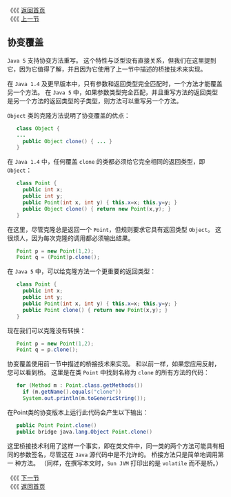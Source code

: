 《《《 [返回首页](../README.md)       <br/>
《《《 [上一节](07_Bridges.md)

## 协变覆盖

`Java 5` 支持协变方法重写。 这个特性与泛型没有直接关系，但我们在这里提到它，因为它值得了解，并且因为它使用了上一节中描述的桥接技术来实现。

在 `Java 1.4` 及更早版本中，只有参数和返回类型完全匹配时，一个方法才能覆盖另一个方法。 在 `Java 5` 中，如果参数类型完全匹配，并且重写方法的返回类型
是另一个方法的返回类型的子类型，则方法可以重写另一个方法。

`Object` 类的克隆方法说明了协变覆盖的优点：

```java
   class Object {
   ...
	 public Object clone() { ... }
   }
```

在 `Java 1.4` 中，任何覆盖 `clone` 的类都必须给它完全相同的返回类型，即 `Object`：

```java
   class Point {
     public int x;
     public int y;
     public Point(int x, int y) { this.x=x; this.y=y; }
     public Object clone() { return new Point(x,y); }
   }
```

在这里，尽管克隆总是返回一个 `Point`，但规则要求它具有返回类型 `Object`。 这很烦人，因为每次克隆的调用都必须输出结果。

```java
   Point p = new Point(1,2);
   Point q = (Point)p.clone();
```

在 `Java 5` 中，可以给克隆方法一个更重要的返回类型：

```java
   class Point {
     public int x;
     public int y;
     public Point(int x, int y) { this.x=x; this.y=y; }
     public Point clone() { return new Point(x,y); }
   }
```

现在我们可以克隆没有转换：

```java
   Point p = new Point(1,2);
   Point q = p.clone();
```

协变覆盖使用前一节中描述的桥接技术来实现。 和以前一样，如果您应用反射，您可以看到桥。 这里是在类 `Point` 中找到名称为 `clone` 的所有方法的代码：

```java
   for (Method m : Point.class.getMethods())
	 if (m.getName().equals("clone"))
	 System.out.println(m.toGenericString());
```

在Point类的协变版本上运行此代码会产生以下输出：

```java
   public Point Point.clone()
   public bridge java.lang.Object Point.clone()
```

这里桥接技术利用了这样一个事实，即在类文件中，同一类的两个方法可能具有相同的参数签名，尽管这在 `Java` 源代码中是不允许的。 桥接方法只是简单地调用第一
种方法。 （同样，在撰写本文时，`Sun JVM` 打印出的是 `volatile` 而不是桥。）

《《《 [下一节](../ch04/00_Declarations.md)      <br/>
《《《 [返回首页](../README.md)
